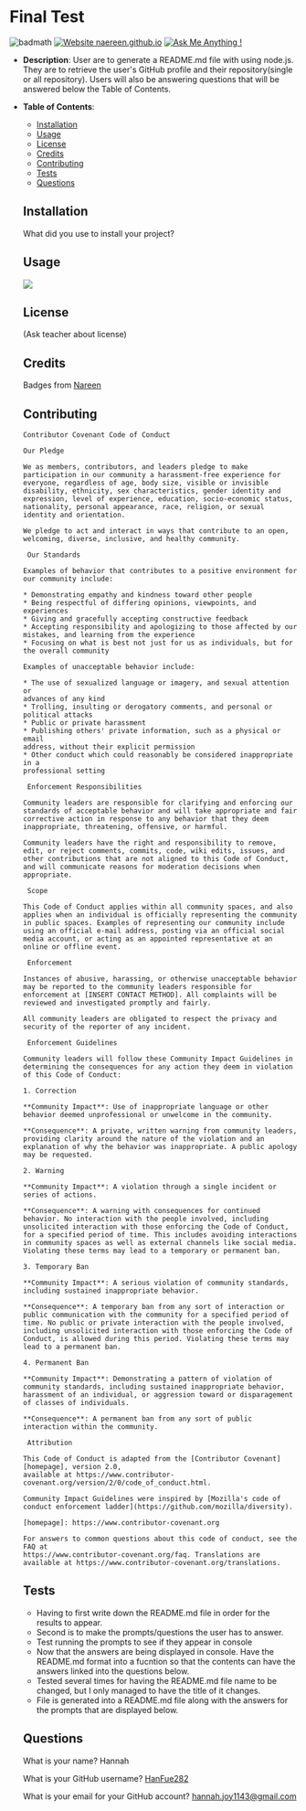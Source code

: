 
# Final Test

![badmath](https://img.shields.io/github/languages/top/nielsenjared/badmath)
[![Website naereen.github.io](https://img.shields.io/website-up-down-green-red/https/naereen.github.io.svg)](https://naereen.github.io/)
[![Ask Me Anything !](https://img.shields.io/badge/Ask%20me-anything-1abc9c.svg)](https://GitHub.com/Naereen/ama)
            
* __Description__: User are to generate a README.md file with using node.js. They are to retrieve the user's GitHub profile and their repository(single or all repository). Users will also be answering questions that will be answered below the Table of Contents.
  
* __Table of Contents__:
    * [Installation](#installation)
    * [Usage](#usage)
    * [License](#license)
    * [Credits](#credits)
    * [Contributing](#contributing)
    * [Tests](#tests)
    * [Questions](#questions)
  
  ## Installation
  
  What did you use to install your project?
  
  ## Usage

  ![](usage.gif)
  
  ## License
  
  (Ask teacher about license)
  
  ## Credits
  
  Badges from [Nareen](https://github.com/Naereen/badges/blob/master/README.md)
  
  
  ## Contributing
  
      Contributor Covenant Code of Conduct
  
      Our Pledge
  
      We as members, contributors, and leaders pledge to make participation in our community a harassment-free experience for everyone, regardless of age, body size, visible or invisible disability, ethnicity, sex characteristics, gender identity and expression, level of experience, education, socio-economic status, nationality, personal appearance, race, religion, or sexual identity and orientation.
  
      We pledge to act and interact in ways that contribute to an open, welcoming, diverse, inclusive, and healthy community.
  
       Our Standards
  
      Examples of behavior that contributes to a positive environment for our community include:
  
      * Demonstrating empathy and kindness toward other people
      * Being respectful of differing opinions, viewpoints, and experiences
      * Giving and gracefully accepting constructive feedback
      * Accepting responsibility and apologizing to those affected by our mistakes, and learning from the experience
      * Focusing on what is best not just for us as individuals, but for the overall community
  
      Examples of unacceptable behavior include:
  
      * The use of sexualized language or imagery, and sexual attention or
      advances of any kind
      * Trolling, insulting or derogatory comments, and personal or political attacks
      * Public or private harassment
      * Publishing others' private information, such as a physical or email
      address, without their explicit permission
      * Other conduct which could reasonably be considered inappropriate in a
      professional setting
  
       Enforcement Responsibilities
  
      Community leaders are responsible for clarifying and enforcing our standards of acceptable behavior and will take appropriate and fair corrective action in response to any behavior that they deem inappropriate, threatening, offensive, or harmful.
  
      Community leaders have the right and responsibility to remove, edit, or reject comments, commits, code, wiki edits, issues, and other contributions that are not aligned to this Code of Conduct, and will communicate reasons for moderation decisions when appropriate.
  
       Scope
  
      This Code of Conduct applies within all community spaces, and also applies when an individual is officially representing the community in public spaces. Examples of representing our community include using an official e-mail address, posting via an official social media account, or acting as an appointed representative at an online or offline event.
  
       Enforcement
  
      Instances of abusive, harassing, or otherwise unacceptable behavior may be reported to the community leaders responsible for enforcement at [INSERT CONTACT METHOD]. All complaints will be reviewed and investigated promptly and fairly.
  
      All community leaders are obligated to respect the privacy and security of the reporter of any incident.
  
       Enforcement Guidelines
  
      Community leaders will follow these Community Impact Guidelines in determining the consequences for any action they deem in violation of this Code of Conduct:
  
      1. Correction
  
      **Community Impact**: Use of inappropriate language or other behavior deemed unprofessional or unwelcome in the community.
  
      **Consequence**: A private, written warning from community leaders, providing clarity around the nature of the violation and an explanation of why the behavior was inappropriate. A public apology may be requested.
  
      2. Warning
  
      **Community Impact**: A violation through a single incident or series of actions.
  
      **Consequence**: A warning with consequences for continued behavior. No interaction with the people involved, including unsolicited interaction with those enforcing the Code of Conduct, for a specified period of time. This includes avoiding interactions in community spaces as well as external channels like social media. Violating these terms may lead to a temporary or permanent ban.
  
      3. Temporary Ban
  
      **Community Impact**: A serious violation of community standards, including sustained inappropriate behavior.
  
      **Consequence**: A temporary ban from any sort of interaction or public communication with the community for a specified period of time. No public or private interaction with the people involved, including unsolicited interaction with those enforcing the Code of Conduct, is allowed during this period. Violating these terms may lead to a permanent ban.
  
      4. Permanent Ban
  
      **Community Impact**: Demonstrating a pattern of violation of community standards, including sustained inappropriate behavior,  harassment of an individual, or aggression toward or disparagement of classes of individuals.
  
      **Consequence**: A permanent ban from any sort of public interaction within the community.
  
       Attribution
  
      This Code of Conduct is adapted from the [Contributor Covenant][homepage], version 2.0,
      available at https://www.contributor-covenant.org/version/2/0/code_of_conduct.html.
  
      Community Impact Guidelines were inspired by [Mozilla's code of conduct enforcement ladder](https://github.com/mozilla/diversity).
  
      [homepage]: https://www.contributor-covenant.org
  
      For answers to common questions about this code of conduct, see the FAQ at
      https://www.contributor-covenant.org/faq. Translations are available at https://www.contributor-covenant.org/translations.
  
  
  ## Tests
  
  - Having to first write down the README.md file in order for the results to appear.
  - Second is to make the prompts/questions the user has to answer.
  - Test running the prompts to see if they appear in console
  - Now that the answers are being displayed in console. Have the README.md format into a fucntion so that the contents can have the answers linked into the questions below.
  - Tested several times for having the README.md file name to be changed, but I only managed to have the title of it changes.
  - File is generated into a README.md file along with the answers for the prompts that are displayed below.
  
  ## Questions

  What is your name? Hannah
  
  What is your GitHub username? [HanFue282](https://github.com/HanFue282)
  
  What is your email for your GitHub account? [hannah.joy1143@gmail.com](hannah.joy1143@gmail.com) 